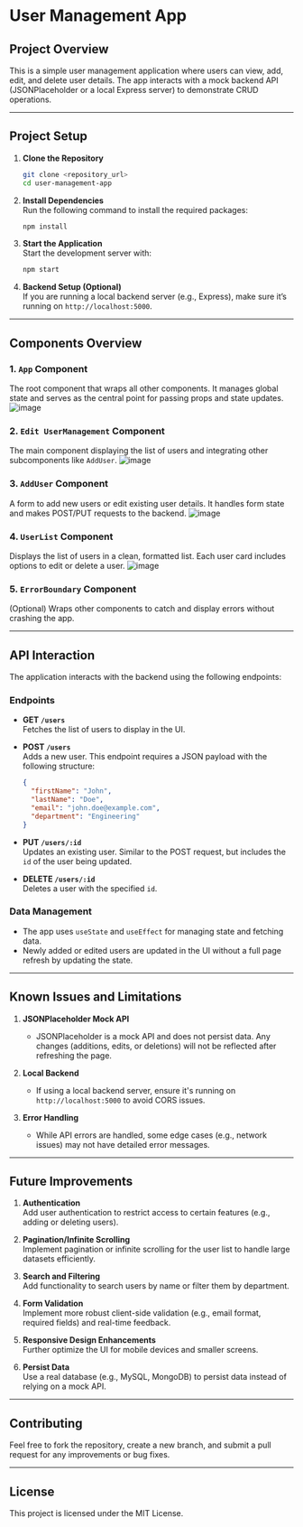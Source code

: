 # **User Management App**

## **Project Overview**
This is a simple user management application where users can view, add, edit, and delete user details. The app interacts with a mock backend API (JSONPlaceholder or a local Express server) to demonstrate CRUD operations.

---

## **Project Setup**

1. **Clone the Repository**  
   ```bash
   git clone <repository_url>
   cd user-management-app
   ```

2. **Install Dependencies**  
   Run the following command to install the required packages:  
   ```bash
   npm install
   ```

3. **Start the Application**  
   Start the development server with:  
   ```bash
   npm start
   ```

4. **Backend Setup (Optional)**  
   If you are running a local backend server (e.g., Express), make sure it’s running on `http://localhost:5000`.

---

## **Components Overview**

### **1. `App` Component**
The root component that wraps all other components. It manages global state and serves as the central point for passing props and state updates.
![image](https://github.com/user-attachments/assets/e824121f-902a-4432-b70a-82d4992e3817)


### **2. `Edit UserManagement` Component**
The main component displaying the list of users and integrating other subcomponents like `AddUser`.
![image](https://github.com/user-attachments/assets/c2c3934a-bcec-4a34-a879-be49e70aeaaf)


### **3. `AddUser` Component**
A form to add new users or edit existing user details. It handles form state and makes POST/PUT requests to the backend.
![image](https://github.com/user-attachments/assets/6fa29a52-a2f9-42eb-8b90-9589cc4890d8)


### **4. `UserList` Component**
Displays the list of users in a clean, formatted list. Each user card includes options to edit or delete a user.
![image](https://github.com/user-attachments/assets/efafa499-ee46-4a3a-bf21-c7ac59c2a3d5)


### **5. `ErrorBoundary` Component**
(Optional) Wraps other components to catch and display errors without crashing the app.

---

## **API Interaction**

The application interacts with the backend using the following endpoints:

### **Endpoints**
- **GET `/users`**  
  Fetches the list of users to display in the UI.

- **POST `/users`**  
  Adds a new user. This endpoint requires a JSON payload with the following structure:
  ```json
  {
    "firstName": "John",
    "lastName": "Doe",
    "email": "john.doe@example.com",
    "department": "Engineering"
  }
  ```

- **PUT `/users/:id`**  
  Updates an existing user. Similar to the POST request, but includes the `id` of the user being updated.

- **DELETE `/users/:id`**  
  Deletes a user with the specified `id`.

### **Data Management**
- The app uses `useState` and `useEffect` for managing state and fetching data.
- Newly added or edited users are updated in the UI without a full page refresh by updating the state.

---

## **Known Issues and Limitations**

1. **JSONPlaceholder Mock API**  
   - JSONPlaceholder is a mock API and does not persist data. Any changes (additions, edits, or deletions) will not be reflected after refreshing the page.

2. **Local Backend**  
   - If using a local backend server, ensure it's running on `http://localhost:5000` to avoid CORS issues.

3. **Error Handling**  
   - While API errors are handled, some edge cases (e.g., network issues) may not have detailed error messages.

---

## **Future Improvements**

1. **Authentication**  
   Add user authentication to restrict access to certain features (e.g., adding or deleting users).

2. **Pagination/Infinite Scrolling**  
   Implement pagination or infinite scrolling for the user list to handle large datasets efficiently.

3. **Search and Filtering**  
   Add functionality to search users by name or filter them by department.

4. **Form Validation**  
   Implement more robust client-side validation (e.g., email format, required fields) and real-time feedback.

5. **Responsive Design Enhancements**  
   Further optimize the UI for mobile devices and smaller screens.

6. **Persist Data**  
   Use a real database (e.g., MySQL, MongoDB) to persist data instead of relying on a mock API.

---

## **Contributing**
Feel free to fork the repository, create a new branch, and submit a pull request for any improvements or bug fixes.

---

## **License**
This project is licensed under the MIT License.
